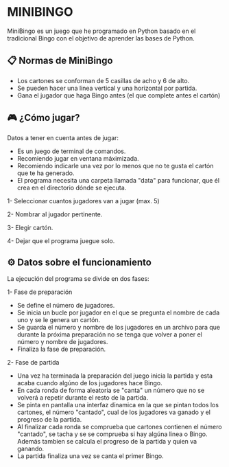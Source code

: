 MINIBINGO
========================================================================================================================================================================================
MiniBingo es un juego que he programado en Python basado en el tradicional Bingo con el objetivo de aprender las bases de Python.

📋 Normas de MiniBingo
----------------------------------------------------------------------------------------------------------------------------------------------------------------------------------------
- Los cartones se conforman de 5 casillas de acho y 6 de alto.
- Se pueden hacer una linea vertical y una horizontal por partida.
- Gana el jugador que haga Bingo antes (el que complete antes el cartón)

🎮 ¿Cómo jugar?
----------------------------------------------------------------------------------------------------------------------------------------------------------------------------------------
Datos a tener en cuenta antes de jugar:
  - Es un juego de terminal de comandos.
  - Recomiendo jugar en ventana máximizada.
  - Recomiendo indicarle una vez por lo menos que no te gusta el cartón que te ha generado.
  - El programa necesita una carpeta llamada "data" para funcionar, que él crea en el directorio dónde se ejecuta.

1- Seleccionar cuantos jugadores van a jugar (max. 5)

2- Nombrar al jugador pertinente.

3- Elegir cartón.

4- Dejar que el programa juegue solo.

⚙️ Datos sobre el funcionamiento
----------------------------------------------------------------------------------------------------------------------------------------------------------------------------------------
La ejecución del programa se divide en dos fases:

1- Fase de preparación
  - Se define el número de jugadores.
  - Se inicia un bucle por jugador en el que se pregunta el nombre de cada uno y se le genera un cartón.
  - Se guarda el número y nombre de los jugadores en un archivo para que durante la próxima preparación no se tenga que volver a poner el número y nombre de jugadores.
  - Finaliza la fase de preparación.
   
2- Fase de partida
  - Una vez ha terminada la preparación del juego inicia la partida y esta acaba cuando algúno de los jugadores hace Bingo.
  - En cada ronda de forma aleatoria se "canta" un número que no se volverá a repetir durante el resto de la partida.
  - Se pinta en pantalla una interfaz dínamica en la que se pintan todos los cartones, el número "cantado", cual de los jugadores va ganado y el progreso de la partida.
  - Al finalizar cada ronda se comprueba que cartones contienen el número "cantado", se tacha y se se comprueba si hay algúna linea o Bingo. Además tambien se calcula el progreso de la partida y quien va ganando.
  - La partida finaliza una vez se canta el primer Bingo.
